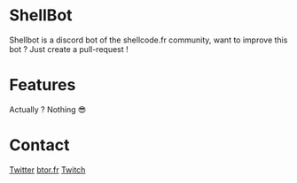 # ShellBot
Shellbot is a discord bot of the shellcode.fr community, want to improve this bot ? Just create a pull-request ! 

# Features
Actually ? Nothing 😎 

# Contact
[Twitter](https://twitter.com/biiitor)
[btor.fr](https://btor.fr)
[Twitch](https://twitch.tv/bt0r)